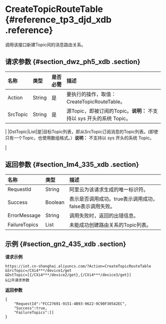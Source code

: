 # CreateTopicRouteTable {#reference_tp3_djd_xdb .reference}

调用该接口新建Topic间的消息路由关系。

## 请求参数 {#section_dwz_ph5_xdb .section}

|名称|类型|是否必需|描述|
|:-|:-|:---|:-|
|Action|String|是|要执行的操作，取值：CreateTopicRouteTable。|
|SrcTopic|String|是|源Topic，即被订阅的Topic。**说明：** 不支持以 sys 开头的系统 Topic。

|
|DstTopic|List|是|目标Topic列表，即从SrcTopic订阅消息的Topic列表。\(即使只有一个Topic，也使用数组格式。）**说明：** 不支持以 sys 开头的系统 Topic。

|

## 返回参数 {#section_lm4_335_xdb .section}

|名称|类型|描述|
|:-|:-|:-|
|RequestId|String|阿里云为该请求生成的唯一标识符。|
|Success|Boolean|表示是否调用成功。true表示调用成功，false表示调用失败。|
|ErrorMessage|String|调用失败时，返回的出错信息。|
|FailureTopics|List|未能成功创建路由关系的Topic列表。|

## 示例 {#section_gn2_435_xdb .section}

**请求示例**

```
https://iot.cn-shanghai.aliyuncs.com/?Action=CreateTopicRouteTable
&SrcTopic=/CXi4***/device1/get
&DstTopic=[{/CXi4***/device2/get},{/CXi4***/device3/get}]
&公共请求参数
```

**返回参数**

```
{
    "RequestId":"FCC27691-9151-4B93-9622-9C90F30542EC",
    "Success":true,
    "FailureTopics":[]
}
```

